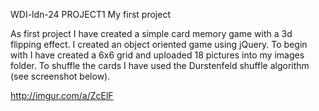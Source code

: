 WDI-ldn-24 PROJECT1
My first project

As first project I have created a simple card memory game with a 3d flipping effect. I created an object oriented game using jQuery. To begin with I have created a 6x6 grid and uploaded 18 pictures into my images folder.
To shuffle the cards I have used the Durstenfeld shuffle algorithm (see screenshot below).

http://imgur.com/a/ZcElF
